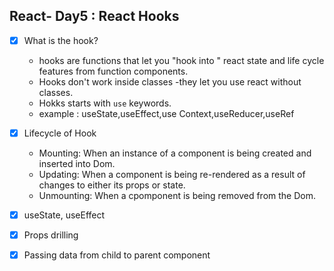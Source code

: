 ## React- Day5 : React Hooks
-[x] What is the hook?

  - hooks are functions that let you "hook into " react state and life cycle features from function components.
  - Hooks don't work inside classes -they let you use react without classes.
  - Hokks starts with `use` keywords.
  - example : useState,useEffect,use Context,useReducer,useRef
  
-[x] Lifecycle of Hook
    
   - Mounting: When an instance of a component is being created and inserted into Dom.
   - Updating: When a component is being re-rendered as a result of changes to either its props or state.
   - Unmounting: When a cpomponent is being removed from the Dom.
  
-[x] useState, useEffect

-[x] Props drilling

-[x] Passing data from child to parent component
